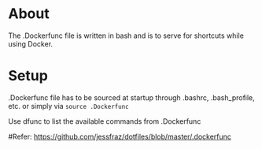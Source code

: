 # About
The .Dockerfunc file is written in bash and is to serve for shortcuts while using Docker.

# Setup

.Dockerfunc file has to be sourced at startup through .bashrc, .bash_profile, etc. or simply via `source .Dockerfunc`

Use dfunc to list the available commands from .Dockerfunc

#Refer:
https://github.com/jessfraz/dotfiles/blob/master/.dockerfunc
